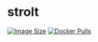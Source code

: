 # strolt

[![Image Size](https://img.shields.io/docker/image-size/strolt/strolt/latest)](https://hub.docker.com/r/strolt/strolt)
[![Docker Pulls](https://img.shields.io/docker/pulls/strolt/strolt)](https://hub.docker.com/r/strolt/strolt)
